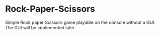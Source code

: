 # Rock-Paper-Scissors
Simple Rock paper Scissors game playable on the console without a GUI.  The GUI will be implemented later

